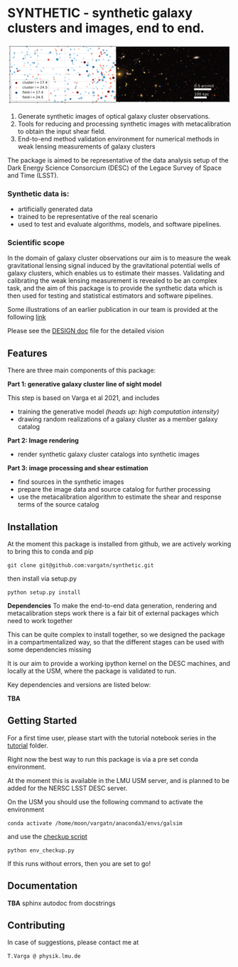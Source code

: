# SYNTHETIC - synthetic galaxy clusters and images, end to end.


![synthetic galaxy cluster rendered from synthetic catalog](./doc/banner.png)


1) Generate synthetic images of optical galaxy cluster observations.
2) Tools for reducing and processing synthetic images with metacalibration to obtain the input shear field.
3) End-to-end method validation environment for numerical methods in weak lensing measurements of galaxy clusters 

The package is aimed to be representative of the data analysis setup of the Dark Energy Science Consorcium (DESC) of the Legace Survey of Space and Time (LSST).

### Synthetic data is:

    
 * artificially generated data
 * trained to be representative of the real scenario
 * used to test and evaluate algorithms, models, and software pipelines.
 
### Scientific scope

In the domain of galaxy cluster observations our aim is to measure the weak gravitational lensing signal induced by
the gravitational potential wells of galaxy clusters, which enables us to estimate their masses. 
Validating and calibrating the weak lensing measurement is revealed to be an complex task, and the aim of this package is to 
provide the synthetic data which is then used for testing and statistical estimators and software pipelines.

Some illustrations of an earlier publication in our team is provided at the following [link](https://vargatn.github.io/synthetic/)

Please see the [DESIGN doc](DESIGN.md) file for the detailed vision 

## Features

There are three main components of this package:

**Part 1: generative galaxy cluster line of sight model**

This step is based on Varga et al 2021, and includes

* training the generative model _(heads up: high computation intensity)_ 
* drawing random realizations of a galaxy cluster as a member galaxy catalog


**Part 2: Image rendering**
* render synthetic galaxy cluster catalogs into synthetic images

**Part 3: image processing and shear estimation**
* find sources in the synthetic images
* prepare the image data and source catalog for further processing
* use the metacalibration algorithm to estimate the shear and response terms of the source catalog

## Installation

At the moment this package is installed from github, we are actively working to bring this to conda and pip

    git clone git@github.com:vargatn/synthetic.git

then install via setup.py

    python setup.py install

**Dependencies**
To make the end-to-end data generation, rendering and metacalibration steps work there is a fair bit of external packages which need to work together

This can be quite complex to install together, so we designed the package in a compartmentalized way,
so that the different stages can be used with some dependencies missing

It is our aim to provide a working ipython kernel on the DESC machines, and locally at the USM, where the package is validated to run.

Key dependencies and versions are listed below:

**TBA**


## Getting Started
For a first time user, please start with the tutorial notebook series in the [tutorial](./tutorial/README.md) folder.

Right now the best way to run this package is via a pre set conda environment. 

At the moment this is available in the LMU USM server, and is planned to be added for the NERSC LSST DESC server.

On the USM you should use the following command to activate the environment 
    
    conda activate /home/moon/vargatn/anaconda3/envs/galsim

and use the [checkup script](./tutorial/env_checkup.py)

    python env_checkup.py

If this runs without errors, then you are set to go!

## Documentation

**TBA** sphinx autodoc from docstrings 

## Contributing

In case of suggestions, please contact me at 
    
    T.Varga @ physik.lmu.de





